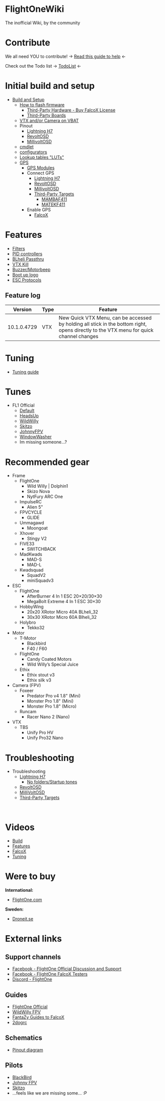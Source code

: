 # FlightOneWiki
The inofficial Wiki, by the community</br>

# Contribute
We all need YOU to contribute! -> <a href='/Contribute/Contribute.md'>Read this guide to help</a> <-

Check out the Todo list -> [TodoList](https://github.com/fl1wiki-mrteel/FlightOneWiki/blob/main/Contribute/Todolist.md) <-

# Initial build and setup

- [Build and Setup](https://github.com/fl1wiki-mrteel/FlightOneWiki/tree/main/InitialSetup)
    - [How to flash firmware](https://github.com/fl1wiki-mrteel/FlightOneWiki/blob/main/InitialSetup/FlashFirmware.md)
        - [Third-Party Hardware - Buy FalcoX License](https://github.com/fl1wiki-mrteel/FlightOneWiki/blob/main/Flightcontrollers/Third-Party%20Targets)
        - [Third-Party Boards](https://github.com/fl1wiki-mrteel/FlightOneWiki/tree/main/Flightcontrollers/Third-Party%20Targets#available-third-party-boards)
    - [VTX and/or Camera on VBAT](https://github.com/fl1wiki-mrteel/FlightOneWiki/blob/main/InitialSetup/VBAT.md)
    - Pinout
        - [Lightning H7](https://github.com/fl1wiki-mrteel/FlightOneWiki/blob/main/Flightcontrollers/Lightning%20H7/Pinout)
        - [RevoltOSD](https://github.com/fl1wiki-mrteel/FlightOneWiki/blob/main/Flightcontrollers/RevoltOSD/Pinout)
        - [MillivoltOSD](https://github.com/fl1wiki-mrteel/FlightOneWiki/blob/main/Flightcontrollers/MillivoltOSD/Pinout)
    - [cmdlet](https://github.com/fl1wiki-mrteel/FlightOneWiki/blob/main/CMDLETS)
    - [configurators](https://github.com/fl1wiki-mrteel/FlightOneWiki/blob/main/Configurator)
    - [Lookup tables "LUTs"](https://github.com/fl1wiki-mrteel/FlightOneWiki/blob/main/LUT)
    - [GPS](https://github.com/fl1wiki-mrteel/FlightOneWiki/tree/main/Features/GPS)
        - [GPS Modules](https://github.com/fl1wiki-mrteel/FlightOneWiki/tree/main/Features/GPS#gps-modules)
        - Connect GPS
            - [Lightning H7](https://github.com/fl1wiki-mrteel/FlightOneWiki/tree/main/Flightcontrollers/Lightning%20H7/Connection/GPS)
            - [RevoltOSD](https://github.com/fl1wiki-mrteel/FlightOneWiki/tree/main/Flightcontrollers/RevoltOSD/Connection/GPS)
            - [MillivoltOSD](https://github.com/fl1wiki-mrteel/FlightOneWiki/tree/main/Flightcontrollers/MillivoltOSD/Connection/GPS)
            - [Third-Party Targets](https://github.com/fl1wiki-mrteel/FlightOneWiki/tree/main/Flightcontrollers/Third-Party%20Targets)
                - [MAMBAF411](https://github.com/fl1wiki-mrteel/FlightOneWiki/tree/main/Flightcontrollers/Third-Party%20Targets/MAMBAF411/Connection/GPS)
                - [MATEKF411](https://github.com/fl1wiki-mrteel/FlightOneWiki/tree/main/Flightcontrollers/Third-Party%20Targets/MATEKF411/Connection/GPS)
        - Enable GPS
            - [FalcoX](https://github.com/fl1wiki-mrteel/FlightOneWiki/tree/main/Features/GPS)


# Features

- [Filters](https://github.com/fl1wiki-mrteel/FlightOneWiki/tree/main/Features/Filters)
- [PID controllers](https://github.com/fl1wiki-mrteel/FlightOneWiki/tree/main/Features/PIDControllers)
- [BLheli Passthru](https://github.com/fl1wiki-mrteel/FlightOneWiki/tree/main/Features/BLHeli)
- [VTX Kill](https://github.com/fl1wiki-mrteel/FlightOneWiki/tree/main/Features/VTX)
- [Buzzer/Motorbeep](https://github.com/fl1wiki-mrteel/FlightOneWiki/tree/main/Features/Buzzer)
- [Boot up logo](https://github.com/fl1wiki-mrteel/FlightOneWiki/tree/main/Flightcontrollers/Lightning%20H7/Splash%20Screen)
- [ESC Protocols](https://github.com/fl1wiki-mrteel/FlightOneWiki/tree/main/Features/ESC)

## Feature log

Version | Type | Feature
------------ | ------------- | -------------
10.1.0.4729 | VTX | New Quick VTX Menu, can be accessed by holding all stick in the bottom right, opens directly to the VTX menu for quick channel changes

# Tuning

- [Tuning guide](https://github.com/fl1wiki-mrteel/FlightOneWiki/tree/main/Tuning)


# Tunes

- FL1 Official
    - [Default](https://github.com/fl1wiki-mrteel/FlightOneWiki/tree/main/Tunes/README.md#default)
    - [HeadsUp](https://github.com/fl1wiki-mrteel/FlightOneWiki/tree/main/Tunes/README.md#HeadsUp)
    - [WildWilly](https://github.com/fl1wiki-mrteel/FlightOneWiki/tree/main/Tunes/README.md#WildWilly)
    - [Skitzo](https://github.com/fl1wiki-mrteel/FlightOneWiki/tree/main/Tunes/README.md#Skitzo)
    - [JohnnyFPV](https://github.com/fl1wiki-mrteel/FlightOneWiki/tree/main/Tunes/README.md#JohnnyFPV)
    - [WindowWasher](https://github.com/fl1wiki-mrteel/FlightOneWiki/tree/main/Tunes/README.md#WindowWasher)
    - Im missing someone...?

# Recommended gear

- Frame
    - FlightOne
        - Wild Willy | Dolphin1
        - Skizo Nova
        - NytFury ARC One
    - ImpulseRC
        - Alien 5"
    - FPVCYCLE
        - GLIDE
    - Ummagawd 
        - Moongoat
    - Xhover
        - Stingy V2
    - FIVE33
        - SWITCHBACK
    - MadKwads
        - MAD-S
        - MAD-L        
    - Kwadsquad
        - SquadV2
        - miniSquadv3
- ESC
    - FlightOne
        - AfterBurner 4 In 1 ESC 20×20/30×30
        - MegaBolt Extreme 4 In 1 ESC 30×30
    - HobbyWing
        - 20x20 XRotor Micro 40A BLheli_32
        - 30x30 XRotor Micro 60A Blheli_32
    - Holybro 
        - Tekko32
- Motor
    - T-Motor
        - Blackbird
        - F40 / F60
    - FlightOne
        - Candy Coated Motors
        - Wild Willy’s Special Juice
    - Ethix
        - Ethix stout v3
        - Ethix silk v3
- Camera (FPV)
    - Foxeer
        - Predator Pro v4 1.8" (Mini)
        - Monster Pro 1.8" (Mini)
        - Monster Pro 1.8" (Micro)
    - Runcam
        - Racer Nano 2 (Nano)
- VTX
    - TBS
        - Unify Pro HV
        - Unify Pro32 Nano


# Troubleshooting

- Troubleshooting
    - [Lightning H7](https://github.com/fl1wiki-mrteel/FlightOneWiki/tree/main/Flightcontrollers/Lightning%20H7/Troubleshooting)
        - [No folders/Startup tones](https://github.com/fl1wiki-mrteel/FlightOneWiki/tree/main/Flightcontrollers/Lightning%20H7/Troubleshooting#lightning-h7---no-folders-or-startup-tones)
    - [RevoltOSD](https://github.com/fl1wiki-mrteel/FlightOneWiki/tree/main/Flightcontrollers/RevoltOSD/Troubleshooting)
    - [MilliVoltOSD](https://github.com/fl1wiki-mrteel/FlightOneWiki/tree/main/Flightcontrollers/RevoltOSD/Troubleshooting)    
    - [Third-Party Targets](https://github.com/fl1wiki-mrteel/FlightOneWiki/tree/main/Flightcontrollers/Third-Party%20Targets/Troubleshooting) 


</br>


# Videos
- [Build](https://github.com/fl1wiki-mrteel/FlightOneWiki/tree/main/Videos)
- [Features](https://github.com/fl1wiki-mrteel/FlightOneWiki/tree/main/Videos)
- [FalcoX](https://github.com/fl1wiki-mrteel/FlightOneWiki/tree/main/Videos)
- [Tuning](https://github.com/fl1wiki-mrteel/FlightOneWiki/tree/main/Videos)

# Were to buy

<b>International:</b>
- [FlightOne.com](https://shop.flightone.com/)

<b>Sweden:</b>
- [Droneit.se](https://droneit.se/sv/elektronik/flight-controller/flightone/flightone-lightning-h7-500mhz-flight-controller.html)


# External links

## Support channels
- [Facebook - FlightOne Official Discussion and Support](https://www.facebook.com/groups/flightone/)
- [Facebook - FlightOne FalcoX Testers](https://www.facebook.com/groups/falcox)
- [Discord - FlightOne](https://flightone.com/discord.php)


## Guides

- [FlightOne Official](https://www.youtube.com/channel/UCrDqXVdOO2dC420YMLuFwMw)
- [WildWilly FPV](https://www.youtube.com/channel/UCLgBijEbut0pl6uXmDAkgwg)
- [FantaZy Guides to FalcoX](https://fantazy.fr/falcox/)
- [2dogrc](https://www.youtube.com/channel/UCmFdgKg9qgjT6fC2u3smxvw)


## Schematics

- [Pinout diagram](https://flightone.com/pinouts.html)

## Pilots

- [BlackBird](https://www.youtube.com/channel/UCyXHYPT1RrzU6_skZaPchCg)
- [Johnny FPV](https://www.youtube.com/channel/UC7O8KgJdsE_e9op3vG-p2dg)
- [Skitzo](https://www.youtube.com/channel/UCTG9Xsuc5-0HV9UcaTeX1PQ)
- ...feels like we are missing some... :P


